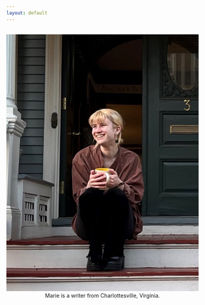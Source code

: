 ```yaml
---
layout: default
---
```


<br>
<img class="profile-picture" src="profilepic.jpg">

<center>Marie is a writer from Charlottesville, Virginia.</center>
